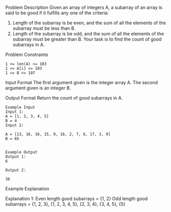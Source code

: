Problem Description
Given an array of integers A, a subarray of an array is said to be good if it fulfills any one of the criteria:
1. Length of the subarray is be even, and the sum of all the elements of the subarray must be less than B.
2. Length of the subarray is be odd, and the sum of all the elements of the subarray must be greater than B.
Your task is to find the count of good subarrays in A.


Problem Constraints

    1 <= len(A) <= 103
    1 <= A[i] <= 103
    1 <= B <= 107


Input Format
The first argument given is the integer array A.
The second argument given is an integer B.


Output Format
Return the count of good subarrays in A.

    
    Example Input
    Input 1:
    A = [1, 2, 3, 4, 5]
    B = 4
    Input 2:
    
    A = [13, 16, 16, 15, 9, 16, 2, 7, 6, 17, 3, 9]
    B = 65
    
    
    Example Output
    Output 1:
    6
    
    Output 2:
    
    36


Example Explanation

Explanation 1:
Even length good subarrays = {1, 2}
Odd length good subarrays = {1, 2, 3}, {1, 2, 3, 4, 5}, {2, 3, 4}, {3, 4, 5}, {5}